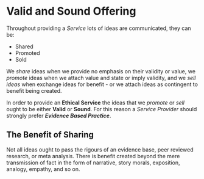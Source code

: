 # Valid and Sound Offering

Throughout providing a *Service* lots of ideas are communicated, they can be:

* Shared
* Promoted
* Sold

We *share* ideas when we provide no emphasis on their validity or value, we *promote* ideas when we attach value and state or imply validity, and we *sell ideas* when exchange ideas for benefit - or we attach ideas as contingent to benefit being created.

In order to provide an **Ethical Service** the ideas that we *promote* or *sell* ought to be either **Valid** or **Sound**. For this reason a *Service Provider* should strongly prefer ***Evidence Based Practice***.

## The Benefit of Sharing

Not all ideas ought to pass the rigours of an evidence base, peer reviewed research, or meta analysis. There is benefit created beyond the mere transmission of fact in the form of narrative, story morals, exposition, analogy, empathy, and so on.
<!--stackedit_data:
eyJoaXN0b3J5IjpbLTE4MzUyNzI2NzldfQ==
-->